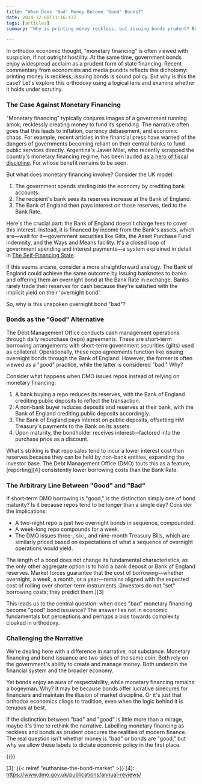 ```yaml
---
title: "When Does 'Bad' Money Become 'Good' Bonds?"
date: 2024-12-08T11:16:43Z
tags: [articles]
summary: "Why is printing money reckless, but issuing bonds prudent? Both rely on government-created money, yet bonds are respected while monetary financing is demonised. Is it logic—or just tradition—driving this narrative?"

---
```

In orthodox economic thought, "monetary financing" is often viewed with suspicion, if not outright hostility. At the same time, government bonds enjoy widespread acclaim as a prudent form of state financing. Recent commentary from economists and media pundits reflects this dichotomy: printing money is reckless; issuing bonds is sound policy. But why is this the case? Let's explore this orthodoxy using a logical lens and examine whether it holds under scrutiny.

### The Case Against Monetary Financing  

"Monetary financing" typically conjures images of a government running amok, recklessly creating money to fund its spending. The narrative often goes that this leads to inflation, currency debasement, and economic chaos. For example, recent articles in the financial press have warned of the dangers of governments becoming reliant on their central banks to fund public services directly. Argentina's Javier Milei, who recently scrapped the country's monetary financing regime, has been lauded [as a hero of fiscal discipline][1]. For whose benefit remains to be seen. 

But what does monetary financing involve? Consider the UK model:  

1. The government spends sterling into the economy by crediting bank accounts.  
2. The recipient's bank sees its reserves increase at the Bank of England.  
3. The Bank of England then pays interest on those reserves, tied to the Bank Rate.  

Here's the crucial part: the Bank of England doesn't charge fees to cover this interest. Instead, it is financed by income from the Bank's assets, which are—wait for it—government securities like Gilts, the Asset Purchase Fund indemnity, and the Ways and Means facility. It's a closed loop of government spending and interest payments—a system explained in detail in [The Self-Financing State][2].  

If this seems arcane, consider a more straightforward analogy. The Bank of England could achieve the same outcome by issuing banknotes to banks and offering them an overnight bond at the Bank Rate in exchange. Banks rarely trade their reserves for cash because they're satisfied with the implicit yield on their 'overnight bond'. 

So, why is this unspoken overnight bond "bad"?  

### Bonds as the "Good" Alternative  

The Debt Management Office conducts cash management operations through daily repurchase (repo) agreements. These are short-term borrowing arrangements with short-term government securities (gilts) used as collateral. Operationally, these repo agreements function like issuing overnight bonds through the Bank of England. However, the former is often viewed as a "good" practice, while the latter is considered "bad." Why?

Consider what happens when DMO issues repos instead of relying on monetary financing:  

1. A bank buying a repo reduces its reserves, with the Bank of England crediting public deposits to reflect the transaction.  
2. A non-bank buyer reduces deposits and reserves at their bank, with the Bank of England crediting public deposits accordingly.  
3. The Bank of England pays interest on public deposits, offsetting HM Treasury's payments to the Bank on its assets.  
4. Upon maturity, the bondholder receives interest—factored into the purchase price as a discount.  

What's striking is that repo sales tend to incur a lower interest cost than reserves because they can be held by non-bank entities, expanding the investor base. The Debt Management Office (DMO) touts this as a feature, [reporting][4] consistently lower borrowing costs than the Bank Rate. 

### The Arbitrary Line Between "Good" and "Bad"  

If short-term DMO borrowing is "good," is the distinction simply one of bond maturity? Is it because repos tend to be longer than a single day? Consider the implications:  

- A two-night repo is just two overnight bonds in sequence, compounded. 
- A week-long repo compounds for a week.  
- The DMO issues three-, six-, and nine-month Treasury Bills, which are similarly priced based on expectations of what a sequence of overnight operations would yield.  

The length of a bond does not change its fundamental characteristics, as the only other aggregate option is to hold a bank deposit or Bank of England reserves. Market forces guarantee that the cost of borrowing—whether overnight, a week, a month, or a year—remains aligned with the expected cost of rolling over shorter-term instruments. [Investors do not "set" borrowing costs; they predict them.][3]

This leads us to the central question: when does "bad" monetary financing become "good" bond issuance? The answer lies not in economic fundamentals but perceptions and perhaps a bias towards complexity cloaked in orthodoxy.  

### Challenging the Narrative  

We're dealing here with a difference in narrative, not substance. Monetary financing and bond issuance are two sides of the same coin. Both rely on the government's ability to create and manage money. Both underpin the financial system and the broader economy.  

Yet bonds enjoy an aura of respectability, while monetary financing remains a bogeyman. Why? It may be because bonds offer lucrative sinecures for financiers and maintain the illusion of market discipline. Or it's just that orthodox economics clings to tradition, even when the logic behind it is tenuous at best.  

If the distinction between "bad" and "good" is little more than a mirage, maybe it's time to rethink the narrative. Labelling monetary financing as reckless and bonds as prudent obscures the realities of modern finance. The real question isn't whether money is "bad" or bonds are "good," but why we allow these labels to dictate economic policy in the first place.  

{{<joindiscord>}}

[1]: https://www.focus-economics.com/blog/argentina-economy-under-milei/
[2]: https://papers.ssrn.com/sol3/papers.cfm?abstract_id=4890683
[3]: {{< relref "euthanise-the-bond-market" >}}
[4]: https://www.dmo.gov.uk/publications/annual-reviews/
